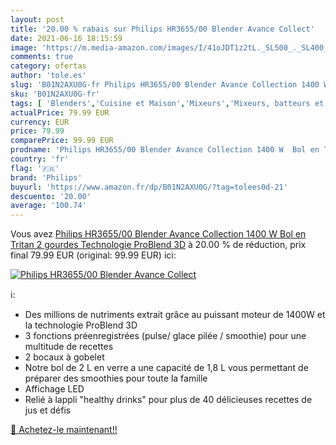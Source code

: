 ```yaml
---
layout: post
title: '20.00 % rabais sur Philips HR3655/00 Blender Avance Collect'
date: 2021-06-16 18:15:59
image: 'https://m.media-amazon.com/images/I/41oJDT1z2tL._SL500_._SL400_.jpg'
comments: true
category: ofertas
author: 'tole.es'
slug: 'B01N2AXU0G-fr Philips HR3655/00 Blender Avance Collection 1400 W Bol en...'
sku: 'B01N2AXU0G-fr'
tags: [ 'Blenders','Cuisine et Maison','Mixeurs','Mixeurs, batteurs et robots multifonctions','Petit électroménager','philips', ]
actualPrice: 79.99 EUR
currency: EUR
price: 79.99
comparePrice: 99.99 EUR
prodname: 'Philips HR3655/00 Blender Avance Collection 1400 W  Bol en Tritan  2 gourdes  Technologie ProBlend 3D'
country: 'fr'
flag: '🇫🇷'
brand: 'Philips'
buyurl: 'https://www.amazon.fr/dp/B01N2AXU0G/?tag=tolees0d-21'
descuento: '20.00'
average: '100.74'
---
```


Vous avez [Philips HR3655/00 Blender Avance Collection 1400 W  Bol en Tritan  2 gourdes  Technologie ProBlend 3D](https://www.amazon.fr/dp/B01N2AXU0G/?tag=tolees0d-21)  à  20.00 % de réduction, prix final  79.99 EUR (original: 99.99 EUR) ici:

[![Philips HR3655/00 Blender Avance Collect](https://m.media-amazon.com/images/I/41oJDT1z2tL._SL500_._SL400_.jpg)](https://www.amazon.fr/dp/B01N2AXU0G/?tag=tolees0d-21)

ℹ️:

- Des millions de nutriments extrait grâce au puissant moteur de 1400W et la technologie ProBlend 3D
- 3 fonctions préenregistrées (pulse/ glace pilée / smoothie) pour une multitude de recettes
- 2 bocaux à gobelet
- Notre bol de 2 L en verre a une capacité de 1,8 L vous permettant de préparer des smoothies pour toute la famille
- Affichage LED
- Relié à lappli "healthy drinks" pour plus de 40 délicieuses recettes de jus et défis

[🛒 Achetez-le maintenant!!](https://www.amazon.fr/dp/B01N2AXU0G/?tag=tolees0d-21)
